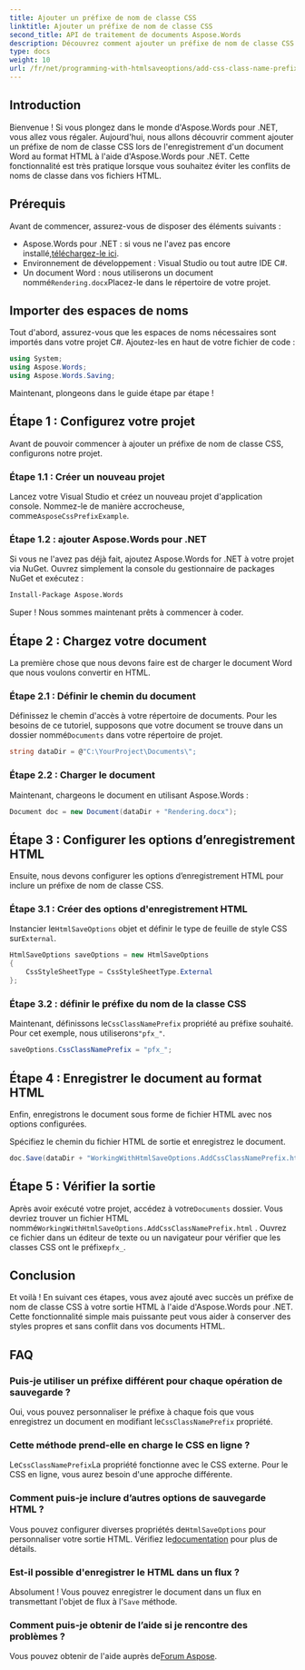 ```yaml
---
title: Ajouter un préfixe de nom de classe CSS
linktitle: Ajouter un préfixe de nom de classe CSS
second_title: API de traitement de documents Aspose.Words
description: Découvrez comment ajouter un préfixe de nom de classe CSS lors de l'enregistrement de documents Word au format HTML à l'aide d'Aspose.Words pour .NET. Guide étape par étape, extraits de code et FAQ inclus.
type: docs
weight: 10
url: /fr/net/programming-with-htmlsaveoptions/add-css-class-name-prefix/
---
```

## Introduction

Bienvenue ! Si vous plongez dans le monde d'Aspose.Words pour .NET, vous allez vous régaler. Aujourd'hui, nous allons découvrir comment ajouter un préfixe de nom de classe CSS lors de l'enregistrement d'un document Word au format HTML à l'aide d'Aspose.Words pour .NET. Cette fonctionnalité est très pratique lorsque vous souhaitez éviter les conflits de noms de classe dans vos fichiers HTML.

## Prérequis

Avant de commencer, assurez-vous de disposer des éléments suivants :

-  Aspose.Words pour .NET : si vous ne l'avez pas encore installé,[téléchargez-le ici](https://releases.aspose.com/words/net/).
- Environnement de développement : Visual Studio ou tout autre IDE C#.
-  Un document Word : nous utiliserons un document nommé`Rendering.docx`Placez-le dans le répertoire de votre projet.

## Importer des espaces de noms

Tout d'abord, assurez-vous que les espaces de noms nécessaires sont importés dans votre projet C#. Ajoutez-les en haut de votre fichier de code :

```csharp
using System;
using Aspose.Words;
using Aspose.Words.Saving;
```

Maintenant, plongeons dans le guide étape par étape !

## Étape 1 : Configurez votre projet

Avant de pouvoir commencer à ajouter un préfixe de nom de classe CSS, configurons notre projet.

### Étape 1.1 : Créer un nouveau projet

 Lancez votre Visual Studio et créez un nouveau projet d'application console. Nommez-le de manière accrocheuse, comme`AsposeCssPrefixExample`.

### Étape 1.2 : ajouter Aspose.Words pour .NET

Si vous ne l'avez pas déjà fait, ajoutez Aspose.Words for .NET à votre projet via NuGet. Ouvrez simplement la console du gestionnaire de packages NuGet et exécutez :

```bash
Install-Package Aspose.Words
```

Super ! Nous sommes maintenant prêts à commencer à coder.

## Étape 2 : Chargez votre document

La première chose que nous devons faire est de charger le document Word que nous voulons convertir en HTML.

### Étape 2.1 : Définir le chemin du document

 Définissez le chemin d'accès à votre répertoire de documents. Pour les besoins de ce tutoriel, supposons que votre document se trouve dans un dossier nommé`Documents` dans votre répertoire de projet.

```csharp
string dataDir = @"C:\YourProject\Documents\";
```

### Étape 2.2 : Charger le document

Maintenant, chargeons le document en utilisant Aspose.Words :

```csharp
Document doc = new Document(dataDir + "Rendering.docx");
```

## Étape 3 : Configurer les options d’enregistrement HTML

Ensuite, nous devons configurer les options d’enregistrement HTML pour inclure un préfixe de nom de classe CSS.

### Étape 3.1 : Créer des options d'enregistrement HTML

 Instancier le`HtmlSaveOptions` objet et définir le type de feuille de style CSS sur`External`.

```csharp
HtmlSaveOptions saveOptions = new HtmlSaveOptions
{
    CssStyleSheetType = CssStyleSheetType.External
};
```

### Étape 3.2 : définir le préfixe du nom de la classe CSS

 Maintenant, définissons le`CssClassNamePrefix` propriété au préfixe souhaité. Pour cet exemple, nous utiliserons`"pfx_"`.

```csharp
saveOptions.CssClassNamePrefix = "pfx_";
```

## Étape 4 : Enregistrer le document au format HTML

Enfin, enregistrons le document sous forme de fichier HTML avec nos options configurées.


Spécifiez le chemin du fichier HTML de sortie et enregistrez le document.

```csharp
doc.Save(dataDir + "WorkingWithHtmlSaveOptions.AddCssClassNamePrefix.html", saveOptions);
```

## Étape 5 : Vérifier la sortie

 Après avoir exécuté votre projet, accédez à votre`Documents` dossier. Vous devriez trouver un fichier HTML nommé`WorkingWithHtmlSaveOptions.AddCssClassNamePrefix.html` . Ouvrez ce fichier dans un éditeur de texte ou un navigateur pour vérifier que les classes CSS ont le préfixe`pfx_`.

## Conclusion

Et voilà ! En suivant ces étapes, vous avez ajouté avec succès un préfixe de nom de classe CSS à votre sortie HTML à l'aide d'Aspose.Words pour .NET. Cette fonctionnalité simple mais puissante peut vous aider à conserver des styles propres et sans conflit dans vos documents HTML.

## FAQ

### Puis-je utiliser un préfixe différent pour chaque opération de sauvegarde ?
 Oui, vous pouvez personnaliser le préfixe à chaque fois que vous enregistrez un document en modifiant le`CssClassNamePrefix` propriété.

### Cette méthode prend-elle en charge le CSS en ligne ?
Le`CssClassNamePrefix`La propriété fonctionne avec le CSS externe. Pour le CSS en ligne, vous aurez besoin d'une approche différente.

### Comment puis-je inclure d’autres options de sauvegarde HTML ?
 Vous pouvez configurer diverses propriétés de`HtmlSaveOptions` pour personnaliser votre sortie HTML. Vérifiez le[documentation](https://reference.aspose.com/words/net/) pour plus de détails.

### Est-il possible d'enregistrer le HTML dans un flux ?
 Absolument ! Vous pouvez enregistrer le document dans un flux en transmettant l'objet de flux à l'`Save` méthode.

### Comment puis-je obtenir de l’aide si je rencontre des problèmes ?
 Vous pouvez obtenir de l'aide auprès de[Forum Aspose](https://forum.aspose.com/c/words/8).